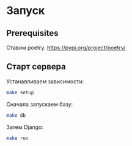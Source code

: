 # Запуск

## Prerequisites

Ставим poetry: https://pypi.org/project/poetry/

## Старт сервера

Устанавливаем зависимости:
```bash
make setup
```

Сначала запускаем базу:
```bash
make db
```

Затем Django:
```bash
make run
```
